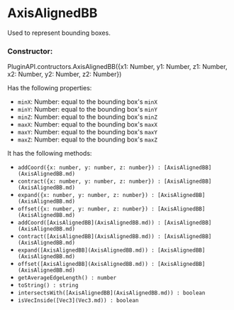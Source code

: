 # AxisAlignedBB
Used to represent bounding boxes.

### Constructor:
PluginAPI.contructors.AxisAlignedBB({x1: Number, y1: Number, z1: Number, x2: Number, y2: Number, z2: Number})

Has the following properties:
- `minX`: Number: equal to the bounding box's `minX`
- `minY`: Number: equal to the bounding box's `minY`
- `minZ`: Number: equal to the bounding box's `minZ`
- `maxX`: Number: equal to the bounding box's `maxX`
- `maxY`: Number: equal to the bounding box's `maxY`
- `maxZ`: Number: equal to the bounding box's `maxZ`

It has the following methods:
- `addCoord({x: number, y: number, z: number}) : [AxisAlignedBB](AxisAlignedBB.md)`
- `contract({x: number, y: number, z: number}) : [AxisAlignedBB](AxisAlignedBB.md)`
- `expand({x: number, y: number, z: number}) : [AxisAlignedBB](AxisAlignedBB.md)`
- `offset({x: number, y: number, z: number}) : [AxisAlignedBB](AxisAlignedBB.md)`
- `addCoord([AxisAlignedBB](AxisAlignedBB.md)) : [AxisAlignedBB](AxisAlignedBB.md)`
- `contract([AxisAlignedBB](AxisAlignedBB.md)) : [AxisAlignedBB](AxisAlignedBB.md)`
- `expand([AxisAlignedBB](AxisAlignedBB.md)) : [AxisAlignedBB](AxisAlignedBB.md)`
- `offset([AxisAlignedBB](AxisAlignedBB.md)) : [AxisAlignedBB](AxisAlignedBB.md)`
- `getAverageEdgeLength() : number`
- `toString() : string`
- `intersectsWith([AxisAlignedBB](AxisAlignedBB.md)) : boolean`
- `isVecInside([Vec3](Vec3.md)) : boolean`
